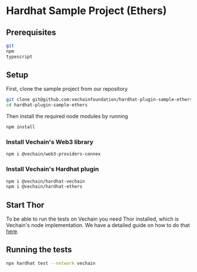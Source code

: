 # Hardhat Sample Project (Ethers)

## Prerequisites

```bash
git
npm
typescript
```

## Setup

First, clone the sample project from our repository

```bash
git clone git@github.com:vechainfoundation/hardhat-plugin-sample-ethers.git
cd hardhat-plugin-sample-ethers
```

Then install the required node modules by running

```bash
npm install
```

### Install Vechain's Web3 library

```bash
npm i @vechain/web3-providers-connex
```

### Install Vechain's Hardhat plugin

```bash
npm i @vechain/hardhat-vechain
npm i @vechain/hardhat-ethers
```

## Start Thor

To be able to run the tests on Vechain you need Thor installed, which is Vechain's node implementation. We have a detailed guide on how to do that [here](https://app.gitbook.com/).

## Running the tests

```bash
npx hardhat test --network vechain
```
